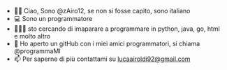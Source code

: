 - 🤌🏻 Ciao, Sono @zAiro12, se non si fosse capito, sono italiano
- 💻 Sono un programmatore
- 👨🏻‍💻 sto cercando di imaparare a programmare in python, java, go, html e molto altro
- 👀 Ho aperto un gitHub con i miei amici programmatori, si chiama @programmaMI
- 📫 Per saperne di più contattami su lucaairoldi92@gmail.com
